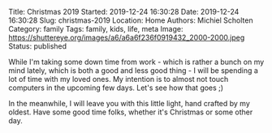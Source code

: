 Title: Christmas 2019
Started: 2019-12-24 16:30:28
Date: 2019-12-24 16:30:28
Slug: christmas-2019
Location: Home
Authors: Michiel Scholten
Category: family
Tags: family, kids, life, meta
Image: https://shuttereye.org/images/a6/a6a6f236f0919432_2000-2000.jpeg
Status: published

While I'm taking some down time from work - which is rather a bunch on my mind lately, which is both a good and less good thing - I will be spending a lot of time with my loved ones. My intention is to almost not touch computers in the upcoming few days. Let's see how that goes ;)

In the meanwhile, I will leave you with this little light, hand crafted by my oldest. Have some good time folks, whether it's Christmas or some other day.
